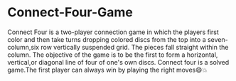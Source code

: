 # Connect-Four-Game
Connect Four is a two-player connection game in which the players first color and then take turns dropping colored discs from the top into a seven-column,six row vertically suspended grid. 
The pieces fall straight within the column.
The objective of the game is to be the first to form a horizontal, vertical,or diagonal line of four of one's own discs.
Connect four is a solved game.The first player can always win by playing the right moves:smile::boom:
